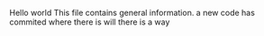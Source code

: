 Hello world
This file contains general information.
a new code has commited
where there is will
there is a way
